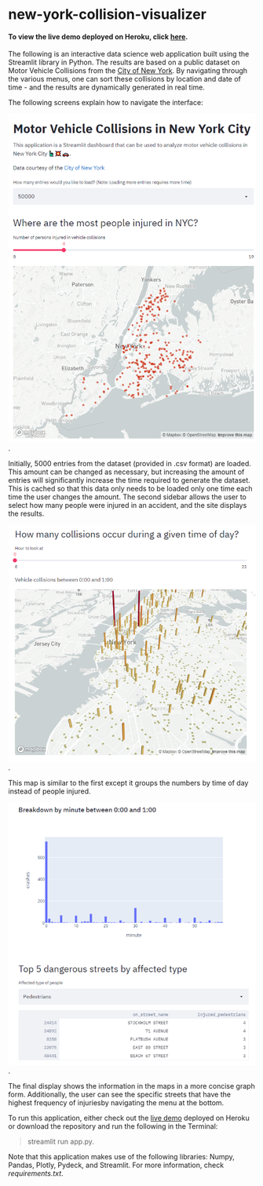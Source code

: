 # new-york-collision-visualizer #

#### To view the live demo deployed on Heroku, click [here](https://nyc-visualizer.herokuapp.com/). ####

The following is an interactive data science web application built using the Streamlit library in Python. The results are based on a public dataset on Motor Vehicle Collisions 
from the [City of New York](https://data.cityofnewyork.us/Public-Safety/Motor-Vehicle-Collisions-Crashes/h9gi-nx95). By navigating through the various menus, one can sort these
collisions by location and date of time - and the results are dynamically generated in real time.

The following screens explain how to navigate the interface:

![Sample Map 1](/assets/sample_display_nyc.PNG).

Initially, 5000 entries from the dataset (provided in .csv format) are loaded. This amount can be changed as necessary, but increasing the amount of entries will significantly increase the time required to generate the dataset. This is cached so that this data only needs to be loaded only one time each time the user changes the amount.
The second sidebar allows the user to select how many people were injured in an accident, and the site displays the results.

![Sample Map 2](/assets/sample_display_nyc_2.PNG).

This map is similar to the first except it groups the numbers by time of day instead of people injured.

![Sample Map 3](/assets/sample_display_nyc_3.PNG).

The final display shows the information in the maps in a more concise graph form. Additionally, the user can see the specific streets that have the highest frequency of injuriesby navigating the menu at the bottom.

To run this application, either check out the [live demo](https://nyc-visualizer.herokuapp.com/) deployed on Heroku or download the repository and run the following in the Terminal:
> streamlit run app.py.

Note that this application makes use of the following libraries: Numpy, Pandas, Plotly, Pydeck, and Streamlit. For more information, check *requirements.txt*. 
